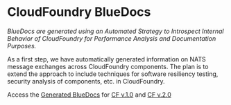 CloudFoundry BlueDocs
=====================

*BlueDocs are generated using an Automated Strategy to Introspect Internal Behavior of CloudFoundry for Performance Analysis and Documentation Purposes.*

As a first step, we have automatically generated information on NATS message exchanges across CloudFoundry components. The plan is to extend the approach to include techniques for software resiliency testing, security analysis of components, etc. in CloudFoundry.

Access the [Generated BlueDocs](https://rawgithub.com/nkaviani/cloudfoundry-bluedocs/master/index.html) for [CF v.1.0](https://rawgithub.com/nkaviani/cloudfoundry-bluedocs/master/cf-v1/docs/index.html) and [CF v.2.0](https://rawgithub.com/nkaviani/cloudfoundry-bluedocs/master/cf-v2/docs/index.html)
